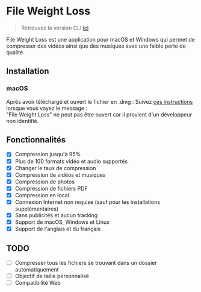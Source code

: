 # File Weight Loss
> Retrouvez la version CLI [ici](https://github.com/el2zay/fileweightloss_cli)


File Weight Loss est une application pour macOS et Windows qui permet de compresser des vidéos ainsi que des musiques avec une faible perte de qualité.

## Installation
### macOS
Après avoir téléchargé et ouvert le fichier en .dmg : Suivez [ces instructions](https://support.apple.com/fr-fr/guide/mac-help/mchleab3a043/mac) lorsque vous voyez le message :<br>
"File Weight Loss" ne peut pas être ouvert car il provient d'un développeur non identifié.

## Fonctionnalités
- [X] Compression jusqu'à 95%
- [X] Plus de 100 formats vidéo et audio supportés
- [X] Changer le taux de compression
- [X] Compression de vidéos et musiques
- [X] Compression de photos
- [X] Compression de fichiers PDF
- [X] Compression en local
- [X] Connexion Internet non requise (sauf pour les installations supplémentaires)
- [X] Sans publicités et aucun tracking
- [X] Support de macOS, Windows et Linux
- [X] Support de l'anglais et du français

## TODO
- [ ] Compresser tous les fichiers se trouvant dans un dossier automatiquement
- [ ] Objectif de taille personnalisé
- [ ] Compatibilité Web